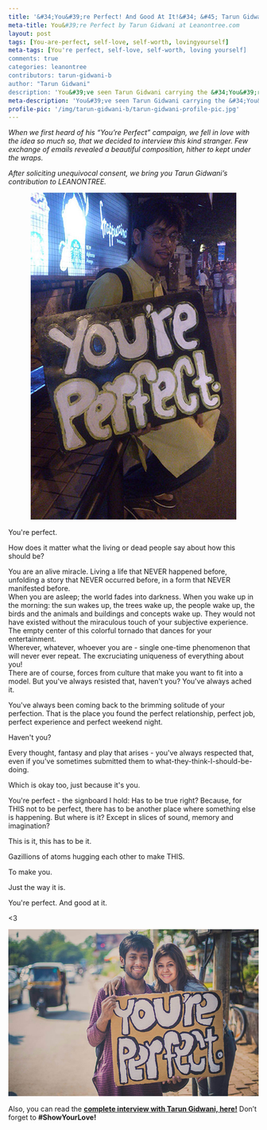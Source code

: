 ```yaml
---
title: '&#34;You&#39;re Perfect! And Good At It!&#34; &#45; Tarun Gidwani!'
meta-title: You&#39;re Perfect by Tarun Gidwani at Leanontree.com
layout: post
tags: [You-are-perfect, self-love, self-worth, lovingyourself]
meta-tags: [You're perfect, self-love, self-worth, loving yourself]
comments: true
categories: leanontree
contributors: tarun-gidwani-b
author: "Tarun Gidwani"
description: 'You&#39;ve seen Tarun Gidwani carrying the &#34;You&#39;re Perfect&#34; signboard on the streets! Now have the man talk more about why &#34;You’re Perfect!&#34;And, #ShowYourLove'
meta-description: 'You&#39;ve seen Tarun Gidwani carrying the &#34;You&#39;re Perfect&#34; signboard on the streets! Now have the man talk more about why &#34;You’re Perfect!&#34;And, #ShowYourLove'
profile-pic: '/img/tarun-gidwani-b/tarun-gidwani-profile-pic.jpg'
---
```

<p class="lot-text"><i>
When we first heard of his “You’re Perfect” campaign, we fell in love with the idea so much so, that we decided to interview this kind stranger. Few exchange of emails revealed a beautiful composition, hither to kept under the wraps.</i><p>

<p class="lot-text"><i>After soliciting unequivocal consent, we bring you Tarun Gidwani’s contribution to LEANONTREE.</i></p>
<div class="separator" style="clear: both; text-align: center;">
<img class="img-responsive center-block" alt="Tarun Gidwani" src="/img/tarun-gidwani-b/tarun-gidwani-b-1.JPG" /></div>
<p class="post-text-format">You're perfect.

<p class="post-text-format">How does it matter what the living or dead people say about how this should be?</p><!--more-->

<p class="post-text-format">You are an alive miracle. Living a life that NEVER happened before, unfolding a story that NEVER occurred before, in a form that NEVER manifested before.<br/>
When you are asleep; the world fades into darkness. When you wake up in the morning: the sun wakes up, the trees wake up, the people wake up, the birds and the animals and buildings and concepts wake up. They would not have existed without the miraculous touch of your subjective experience.<br/>
The empty center of this colorful tornado that dances for your entertainment.<br/>
Wherever, whatever, whoever you are - single one-time phenomenon that will never ever repeat. The excruciating uniqueness of everything about you!<br/>
There are of course, forces from culture that make you want to fit into a model. But you've always resisted that, haven't you? You've always ached it.<br/></p>

<p class="post-text-format">You've always been coming back to the brimming solitude of your perfection. That is the place you found the perfect relationship, perfect job, perfect experience and perfect weekend night.</p>

<p class="post-text-format">Haven't you?</p>

<p class="post-text-format">Every thought, fantasy and play that arises - you've always respected that, even if you've sometimes submitted them to what-they-think-I-should-be-doing.</p>

<p class="post-text-format">Which is okay too, just because it's you.</p>

<p class="post-text-format">You're perfect - the signboard I hold: Has to be true right? Because, for THIS not to be perfect, there has to be another place where something else is happening. But where is it? Except in slices of sound, memory and imagination?</p>

<p class="post-text-format">This is it, this has to be it.</p>

<p class="post-text-format">Gazillions of atoms hugging each other to make THIS.</p>

<p class="post-text-format">To make you.</p>

<p class="post-text-format">Just the way it is.</p>
<p class="post-text-format">You're perfect. And good at it.</p>
<p class="post-text-format">&lt;3</p>
<div class="separator" style="clear: both; text-align: center;">
<img class="img-responsive center-block" alt="Tarun Gidwani" src="/img/tarun-gidwani-b/tarun-gidwani-b-2.JPG" /></div>
<p class="lot-text">Also, you can read the <a href="/leanontree/the-guy-with-a-signboard-and-a-purpose.html"><strong>complete interview with Tarun Gidwani, here!</strong></a> Don’t forget to <strong>#ShowYourLove!</strong></p>
